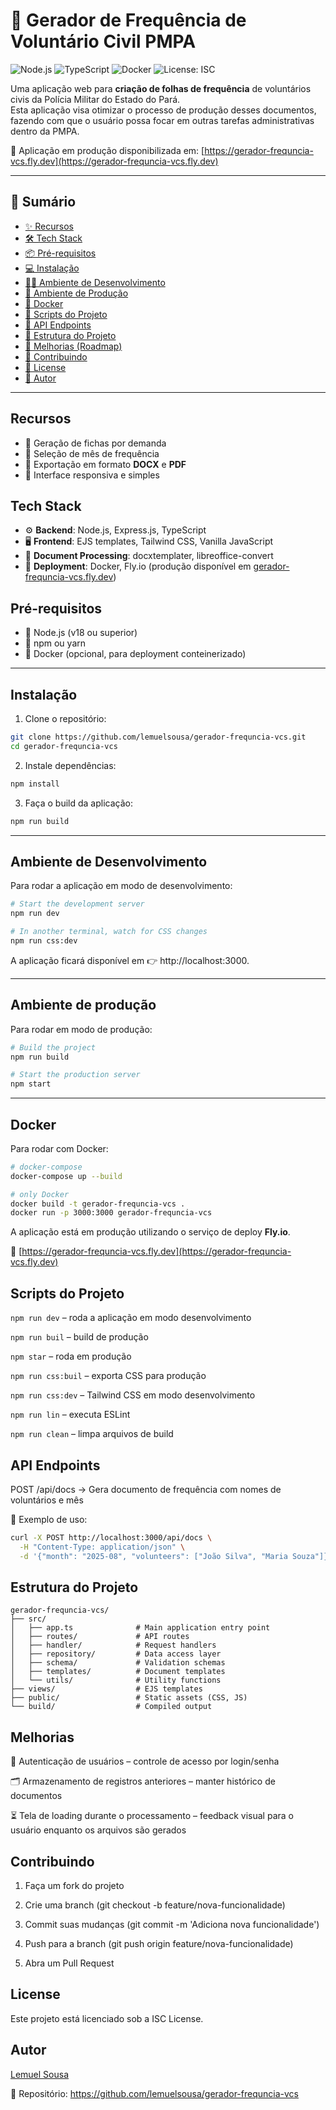# 🚓 Gerador de Frequência de Voluntário Civil PMPA

![Node.js](https://img.shields.io/badge/Node.js-18+-green)
![TypeScript](https://img.shields.io/badge/TypeScript-5-blue)
![Docker](https://img.shields.io/badge/Docker-ready-blue)
![License: ISC](https://img.shields.io/badge/License-ISC-yellow)

Uma aplicação web para **criação de folhas de frequência** de voluntários civis da Polícia Militar do Estado do Pará.  
Esta aplicação visa otimizar o processo de produção desses documentos, fazendo com que o usuário possa focar em outras tarefas administrativas dentro da PMPA.

🔗 Aplicação em produção disponibilizada em: [https://gerador-frequncia-vcs.fly.dev](https://gerador-frequncia-vcs.fly.dev)  


---

## 📑 Sumário

- [✨ Recursos](#recursos)
- [🛠️ Tech Stack](#tech-stack)
- [📦 Pré-requisitos](#pré-requisitos)
- [💻 Instalação](#instalação)
- [🧑‍💻 Ambiente de Desenvolvimento](#ambiente-de-desenvolvimento)
- [🚀 Ambiente de Produção](#ambiente-de-produção)
- [🐳 Docker](#docker)
- [📜 Scripts do Projeto](#scripts-do-projeto)
- [🔌 API Endpoints](#api-endpoints)
- [📁 Estrutura do Projeto](#estrutura-do-projeto)
- [📌 Melhorias (Roadmap)](#melhorias-roadmap)
- [🤝 Contribuindo](#contribuindo)
- [📜 License](#license)
- [👤 Autor](#autor)

---

## Recursos

- 📝 Geração de fichas por demanda
- 📅 Seleção de mês de frequência
- 📄 Exportação em formato **DOCX** e **PDF**
- 🎨 Interface responsiva e simples



## Tech Stack

- ⚙️ **Backend**: Node.js, Express.js, TypeScript
- 🖥️ **Frontend**: EJS templates, Tailwind CSS, Vanilla JavaScript
- 📂 **Document Processing**: docxtemplater, libreoffice-convert
- 🚀 **Deployment**: Docker, Fly.io (produção disponível em [gerador-frequncia-vcs.fly.dev](https://gerador-frequncia-vcs.fly.dev))




## Pré-requisitos

- 📌 Node.js (v18 ou superior)
- 📌 npm ou yarn
- 🐳 Docker (opcional, para deployment conteinerizado)

---

## Instalação

1. Clone o repositório:

```bash
git clone https://github.com/lemuelsousa/gerador-frequncia-vcs.git
cd gerador-frequncia-vcs
```

2. Instale dependências:

```bash
npm install
```

3. Faça o build da aplicação:

```bash
npm run build
```

---

## Ambiente de Desenvolvimento

Para rodar a aplicação em modo de desenvolvimento:

```bash
# Start the development server
npm run dev
```

```bash
# In another terminal, watch for CSS changes
npm run css:dev
```

A aplicação ficará disponível em 👉 http://localhost:3000.

---

## Ambiente de produção

Para rodar em modo de produção:

```bash
# Build the project
npm run build

# Start the production server
npm start
```

---

## Docker

Para rodar com Docker:

```bash
# docker-compose
docker-compose up --build

# only Docker
docker build -t gerador-frequncia-vcs .
docker run -p 3000:3000 gerador-frequncia-vcs
```

A aplicação está em produção utilizando o serviço de deploy **Fly.io**.  

🔗 [https://gerador-frequncia-vcs.fly.dev](https://gerador-frequncia-vcs.fly.dev)

## Scripts do Projeto

`npm run dev` – roda a aplicação em modo desenvolvimento

`npm run buil` – build de produção

`npm star` – roda em produção

`npm run css:buil` – exporta CSS para produção

`npm run css:dev` – Tailwind CSS em modo desenvolvimento

`npm run lin` – executa ESLint

`npm run clean` – limpa arquivos de build


## API Endpoints

POST /api/docs → Gera documento de frequência com nomes de voluntários e mês

📌 Exemplo de uso:
```bash
curl -X POST http://localhost:3000/api/docs \
  -H "Content-Type: application/json" \
  -d '{"month": "2025-08", "volunteers": ["João Silva", "Maria Souza"]}'
```

## Estrutura do Projeto
```
gerador-frequncia-vcs/
├── src/
│   ├── app.ts              # Main application entry point
│   ├── routes/             # API routes
│   ├── handler/            # Request handlers
│   ├── repository/         # Data access layer
│   ├── schema/             # Validation schemas
│   ├── templates/          # Document templates
│   └── utils/              # Utility functions
├── views/                  # EJS templates
├── public/                 # Static assets (CSS, JS)
└── build/                  # Compiled output
```

## Melhorias



🔐 Autenticação de usuários – controle de acesso por login/senha

🗂️ Armazenamento de registros anteriores – manter histórico de documentos

⏳ Tela de loading durante o processamento – feedback visual para o usuário enquanto os arquivos são gerados

## Contribuindo

1. Faça um fork do projeto

2. Crie uma branch (git checkout -b feature/nova-funcionalidade)

3. Commit suas mudanças (git commit -m 'Adiciona nova funcionalidade')

4. Push para a branch (git push origin feature/nova-funcionalidade)

5. Abra um Pull Request


## License

Este projeto está licenciado sob a ISC License.

## Autor

[Lemuel Sousa](https://github.com/lemuelsousa)

📂 Repositório: https://github.com/lemuelsousa/gerador-frequncia-vcs